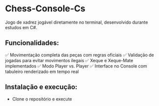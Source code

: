 # Chess-Console-Cs
Jogo de xadrez jogável diretamente no terminal, desenvolvido durante estudos em C#.

## Funcionalidades:
✅ Movimentação completa das peças com regras oficiais
✅ Validação de jogadas para evitar movimentos ilegais
✅ Xeque e Xeque-Mate implementados
✅ Modo Player vs. Player
✅ Interface no Console com tabuleiro renderizado em tempo real

## Instalação e execução:
- Clone o repositório e execute 
